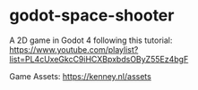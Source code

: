 # godot-space-shooter

A 2D game in Godot 4 following this tutorial:
https://www.youtube.com/playlist?list=PL4cUxeGkcC9iHCXBpxbdsOByZ55Ez4bgF

Game Assets: https://kenney.nl/assets

